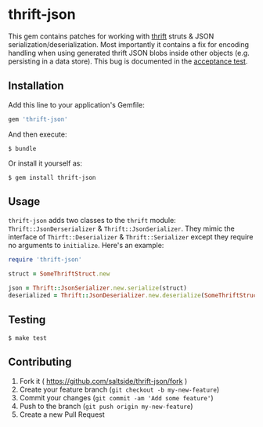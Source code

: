 # thrift-json

This gem contains patches for working with [thrift][] struts & JSON
serialization/deserialization. Most importantly it contains a fix for
encoding handling when using generated thrift JSON blobs inside other
objects (e.g. persisting in a data store). This bug is documented in
the [acceptance test][].

## Installation

Add this line to your application's Gemfile:

```ruby
gem 'thrift-json'
```

And then execute:

	$ bundle

Or install it yourself as:

	$ gem install thrift-json

## Usage

`thrift-json` adds two classes to the `thrift` module:
`Thrift::JsonDerserializer` & `Thrift::JsonSerializer`. They mimic the
interface of `Thirft::Deserializer` & `Thrift::Serializer` except they
require no arguments to `initialize`. Here's an example:

```ruby
require 'thrift-json'

struct = SomeThriftStruct.new

json = Thrift::JsonSerializer.new.serialize(struct)
deserialized = Thrift::JsonDeserializer.new.deserialize(SomeThriftStruct.new, json)
```

## Testing

	$ make test

## Contributing

1. Fork it ( https://github.com/saltside/thrift-json/fork )
2. Create your feature branch (`git checkout -b my-new-feature`)
3. Commit your changes (`git commit -am 'Add some feature'`)
4. Push to the branch (`git push origin my-new-feature`)
5. Create a new Pull Request

[thrift]: https://thrift.apache.org
[acceptance test]: test/acceptance_test.rb
